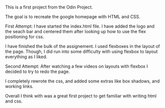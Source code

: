 This is a first project from the Odin Project.

The goal is to recreate the google homepage with HTML and CSS.

First Attempt:
I have started the index.html file. I have added the logo and the seach bar and centered them after looking up how to use the flex positioning for css.

I have finished the bulk of the assignement. I used flexboxes in the layout of the page. Though, I did run into some difficulty with using flexbox to layout everything as I liked. 

Second Attempt:
After watching a few videos on layouts with flexbox I decided to try to redo the page. 

I completely rewrote the css, and added some extras like box shadows, and working links. 

Overall I think with was a great first project to get familiar with writing html and css. 